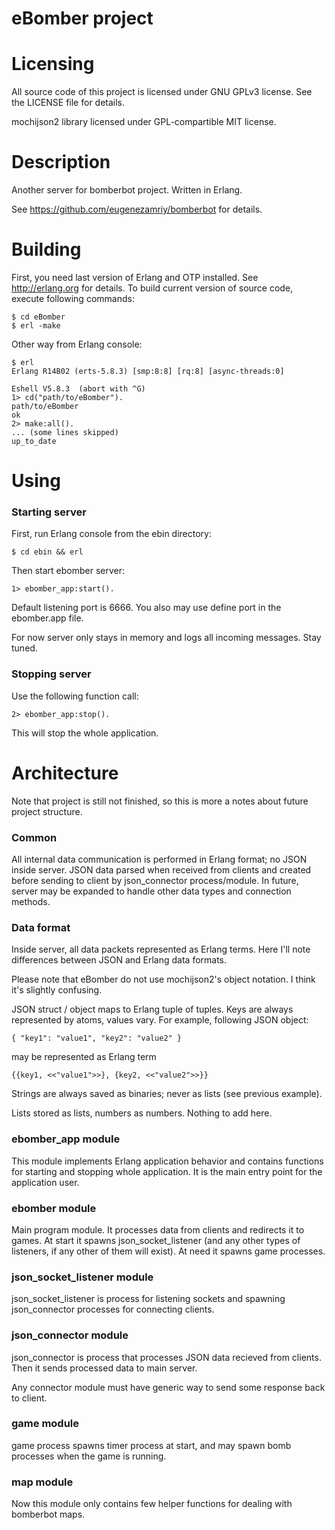 eBomber project
==============

Licensing
=========
All source code of this project is licensed under GNU GPLv3 license. See the
LICENSE file for details.

mochijson2 library licensed under GPL-compartible MIT license.

Description
===========

Another server for bomberbot project. Written in Erlang.

See https://github.com/eugenezamriy/bomberbot for details.

Building
========

First, you need last version of Erlang and OTP installed. See http://erlang.org
for details. To build current version of source code, execute following
commands:

    $ cd eBomber
    $ erl -make

Other way from Erlang console:

    $ erl
    Erlang R14B02 (erts-5.8.3) [smp:8:8] [rq:8] [async-threads:0]

    Eshell V5.8.3  (abort with ^G)
    1> cd("path/to/eBomber").
    path/to/eBomber
    ok
    2> make:all().
    ... (some lines skipped)
    up_to_date

Using
=====

### Starting server

First, run Erlang console from the ebin directory:

    $ cd ebin && erl

Then start ebomber server:

    1> ebomber_app:start().

Default listening port is 6666. You also may use define port in the ebomber.app
file.

For now server only stays in memory and logs all incoming messages. Stay tuned.

### Stopping server

Use the following function call:

    2> ebomber_app:stop().

This will stop the whole application.

Architecture
============

Note that project is still not finished, so this is more a notes about future
project structure.

### Common

All internal data communication is performed in Erlang format; no JSON inside
server. JSON data parsed when received from clients and created before sending
to client by json_connector process/module. In future, server may be expanded to
handle other data types and connection methods.

### Data format

Inside server, all data packets represented as Erlang terms. Here I'll note
differences between JSON and Erlang data formats.

Please note that eBomber do not use mochijson2's object notation. I think it's
slightly confusing.

JSON struct / object maps to Erlang tuple of tuples. Keys are always represented
by atoms, values vary. For example, following JSON object:

    { "key1": "value1", "key2": "value2" }

may be represented as Erlang term

    {{key1, <<"value1">>}, {key2, <<"value2">>}}

Strings are always saved as binaries; never as lists (see previous example).

Lists stored as lists, numbers as numbers. Nothing to add here.

### ebomber_app module

This module implements Erlang application behavior and contains functions for
starting and stopping whole application. It is the main entry point for the
application user.

### ebomber module

Main program module. It processes data from clients and redirects it to games.
At start it spawns json_socket_listener (and any other types of listeners, if
any other of them will exist). At need it spawns game processes.

### json_socket_listener module

json_socket_listener is process for listening sockets and spawning
json_connector processes for connecting clients.

### json_connector module

json_connector is process that processes JSON data recieved from clients. Then
it sends processed data to main server.

Any connector module must have generic way to send some response back to client.

### game module

game process spawns timer process at start, and may spawn bomb processes when
the game is running.

### map module

Now this module only contains few helper functions for dealing with bomberbot
maps.

